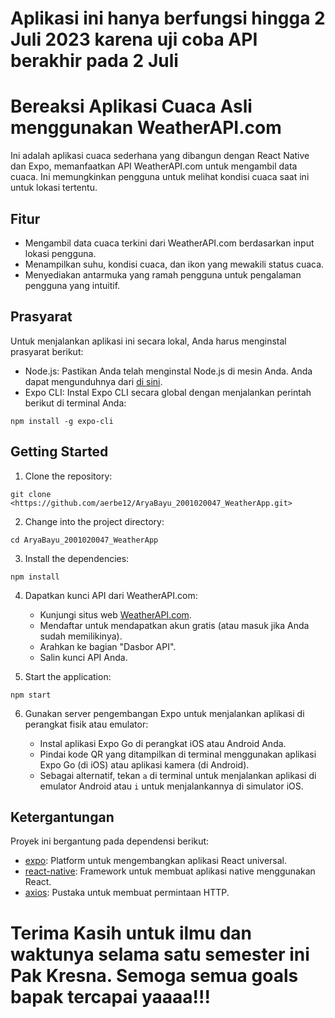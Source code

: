 # Aplikasi ini hanya berfungsi hingga 2 Juli 2023 karena uji coba API berakhir pada 2 Juli
# Bereaksi Aplikasi Cuaca Asli menggunakan WeatherAPI.com

Ini adalah aplikasi cuaca sederhana yang dibangun dengan React Native dan Expo, memanfaatkan API WeatherAPI.com untuk mengambil data cuaca. Ini memungkinkan pengguna untuk melihat kondisi cuaca saat ini untuk lokasi tertentu.

## Fitur

- Mengambil data cuaca terkini dari WeatherAPI.com berdasarkan input lokasi pengguna.
- Menampilkan suhu, kondisi cuaca, dan ikon yang mewakili status cuaca.
- Menyediakan antarmuka yang ramah pengguna untuk pengalaman pengguna yang intuitif.

## Prasyarat

Untuk menjalankan aplikasi ini secara lokal, Anda harus menginstal prasyarat berikut:

- Node.js: Pastikan Anda telah menginstal Node.js di mesin Anda. Anda dapat mengunduhnya dari [di sini](https://nodejs.org/).
- Expo CLI: Instal Expo CLI secara global dengan menjalankan perintah berikut di terminal Anda:

```shell
npm install -g expo-cli
```

## Getting Started

1. Clone the repository:

```shell
git clone <https://github.com/aerbe12/AryaBayu_2001020047_WeatherApp.git>
```

2. Change into the project directory:

```shell
cd AryaBayu_2001020047_WeatherApp
```

3. Install the dependencies:

```shell
npm install
```

4. Dapatkan kunci API dari WeatherAPI.com:

   - Kunjungi situs web [WeatherAPI.com](https://www.weatherapi.com/).
   - Mendaftar untuk mendapatkan akun gratis (atau masuk jika Anda sudah memilikinya).
   - Arahkan ke bagian "Dasbor API".
   - Salin kunci API Anda.

5. Start the application:

```shell
npm start
```

6. Gunakan server pengembangan Expo untuk menjalankan aplikasi di perangkat fisik atau emulator:

   - Instal aplikasi Expo Go di perangkat iOS atau Android Anda.
   - Pindai kode QR yang ditampilkan di terminal menggunakan aplikasi Expo Go (di iOS) atau aplikasi kamera (di Android).
   - Sebagai alternatif, tekan `a` di terminal untuk menjalankan aplikasi di emulator Android atau `i` untuk menjalankannya di simulator iOS.


## Ketergantungan

Proyek ini bergantung pada dependensi berikut:

- [expo](https://expo.io/): Platform untuk mengembangkan aplikasi React universal.
- [react-native](https://reactnative.dev/): Framework untuk membuat aplikasi native menggunakan React.
- [axios](https://axios-http.com/): Pustaka untuk membuat permintaan HTTP.


# Terima Kasih untuk ilmu dan waktunya selama satu semester ini Pak Kresna. Semoga semua goals bapak tercapai yaaaa!!!
